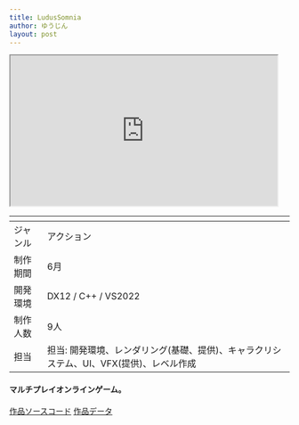 ```yaml
---
title: LudusSomnia
author: ゆうじん
layout: post
---
```


<iframe width="480" height="270"
src="https://www.youtube.com/embed/Fzjk5DQudTQ">
</iframe>

<div class="table-wrapper">
  <table>
    <thead>
      <tr>
        <th> </th>
        <th> </th>
      </tr>
    </thead>
    <tbody>
      <tr>
        <td>ジャンル</td>
        <td>アクション</td>
      </tr>
      <tr>
        <td>制作期間</td>
        <td>6月</td>
      </tr>
      <tr>
        <td>開発環境</td>
        <td>DX12 / C++ / VS2022</td>
      </tr>
      <tr>
        <td>制作人数</td>
        <td>9人</td>
      </tr>
      <tr>
        <td>担当</td>
        <td>担当: 開発環境、レンダリング(基礎、提供)、キャラクリシステム、UI、VFX(提供)、レベル作成</td>
      </tr>
    </tbody>
  </table>
</div>

 <p>
    <h4>
    マルチプレイオンラインゲーム。
    </h4>
  </p>

<footer>
    <a href="https://github.com/E4CGO/E4C-Online" class="button scrolly">作品ソースコード</a>
    <a href="https://drive.google.com/file/d/1nXf5BTO705wuXih4P0HnApxIcVv6jDTb/view?usp=sharing" class="button scrolly">作品データ</a>
</footer>